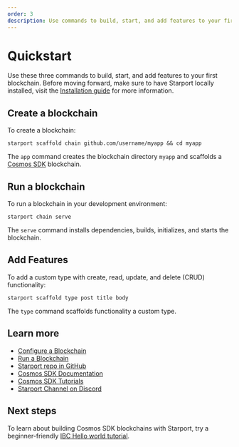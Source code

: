 ```yaml
---
order: 3
description: Use commands to build, start, and add features to your first blockchain.
---
```


# Quickstart

Use these three commands to build, start, and add features to your first blockchain. Before moving forward, make sure to have Starport locally installed, visit the [Installation guide](https://docs.starport.network/intro/install.html) for more information.

## Create a blockchain

To create a blockchain:

```
starport scaffold chain github.com/username/myapp && cd myapp
```

The `app` command creates the blockchain directory `myapp` and scaffolds a [Cosmos SDK](https://docs.cosmos.network/) blockchain.

## Run a blockchain

To run a blockchain in your development environment:

```
starport chain serve
```

The `serve` command installs dependencies, builds, initializes, and starts the blockchain.

## Add Features

To add a custom type with create, read, update, and delete (CRUD) functionality:

```
starport scaffold type post title body
```

The `type` command scaffolds functionality a custom type.

## Learn more

- [Configure a Blockchain](../configure/index.md)
- [Run a Blockchain](../run/index.md)
- [Starport repo in GitHub](https://github.com/tendermint/starport)
- [Cosmos SDK Documentation](https://docs.cosmos.network)
- [Cosmos SDK Tutorials](https://tutorials.cosmos.network)
- [Starport Channel on Discord](https://discord.com/channels/669268347736686612/737461683588431924)

## Next steps

To learn about building Cosmos SDK blockchains with Starport, try a beginner-friendly [IBC Hello world tutorial](https://tutorials.cosmos.network/hello-world/tutorial/).
